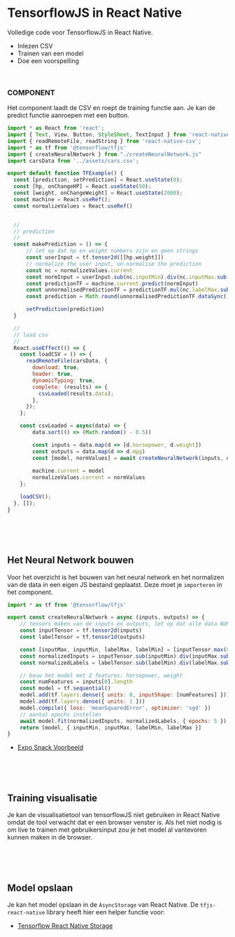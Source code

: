 # TensorflowJS in React Native

Volledige code voor TensorflowJS in React Native.

- Inlezen CSV
- Trainen van een model
- Doe een voorspelling

<br>

### COMPONENT

Het component laadt de CSV en roept de training functie aan. Je kan de predict functie aanroepen met een button.

```js
import * as React from 'react';
import { Text, View, Button, StyleSheet, TextInput } from 'react-native';
import { readRemoteFile, readString } from 'react-native-csv';
import * as tf from '@tensorflow/tfjs'
import { createNeuralNetwork } from "./createNeuralNetwork.js"
import carsData from '../assets/cars.csv';

export default function TFExample() {
  const [prediction, setPrediction] = React.useState(0);
  const [hp, onChangeHP] = React.useState(50);
  const [weight, onChangeWeight] = React.useState(2000);
  const machine = React.useRef();
  const normalizeValues = React.useRef()


  //
  // prediction
  //
  const makePrediction = () => {
      // let op dat hp en weight numbers zijn en geen strings
      const userInput = tf.tensor2d([[hp,weight]])
      // normalize the user input, un-normalise the prediction
      const nc = normalizeValues.current
      const normInput = userInput.sub(nc.inputMin).div(nc.inputMax.sub(nc.inputMin))
      const predictionTF = machine.current.predict(normInput)
      const unnormalisedPredictionTF = predictionTF.mul(nc.labelMax.sub(nc.labelMin)).add(nc.labelMin)
      const prediction = Math.round(unnormalisedPredictionTF.dataSync()[0])

      setPrediction(prediction)
  }

  //
  // load csv
  //
  React.useEffect(() => {
    const loadCSV = () => {
      readRemoteFile(carsData, {
        download: true,
        header: true,
        dynamicTyping: true,
        complete: (results) => {
          csvLoaded(results.data);
        },
      });
    };

    const csvLoaded = async(data) => {
        data.sort(() => (Math.random() - 0.5))

        const inputs = data.map(d => [d.horsepower, d.weight])
        const outputs = data.map(d => d.mpg)
        const [model, normValues] = await createNeuralNetwork(inputs, outputs)
        
        machine.current = model
        normalizeValues.current = normValues
    };

    loadCSV();
  }, []);
}
```



<Br><Br><Br>



## Het Neural Network bouwen

Voor het overzicht is het bouwen van het neural network en het normalizen van de data in een eigen JS bestand geplaatst. Deze moet je `importeren` in het component. 


```js
import * as tf from '@tensorflow/tfjs'

export const createNeuralNetwork = async (inputs, outputs) => {
    // tensors maken van de inputs en outputs, let op dat alle data NUMBERS zijn!
    const inputTensor = tf.tensor2d(inputs)
    const labelTensor = tf.tensor1d(outputs)

    const [inputMax, inputMin, labelMax, labelMin] = [inputTensor.max(0,false), inputTensor.min(0,false), labelTensor.max(), labelTensor.min()]
    const normalizedInputs = inputTensor.sub(inputMin).div(inputMax.sub(inputMin))
    const normalizedLabels = labelTensor.sub(labelMin).div(labelMax.sub(labelMin))

    // bouw het model met 2 features: horsepower, weight
    const numFeatures = inputs[0].length
    const model = tf.sequential()
    model.add(tf.layers.dense({ units: 8, inputShape: [numFeatures] }))
    model.add(tf.layers.dense({ units: 1 }))
    model.compile({ loss: 'meanSquaredError', optimizer: 'sgd' })
    // aantal epochs instellen
    await model.fit(normalizedInputs, normalizedLabels, { epochs: 5 })
    return [model, { inputMin, inputMax, labelMin, labelMax }]    
}
```


- [Expo Snack Voorbeeld](https://snack.expo.dev/@eerk/tensorflow-neural-network)

<br><br><br>

## Training visualisatie

Je kan de visualisatietool van tensorflowJS niet gebruiken in React Native omdat de tool verwacht dat er een browser venster is. Als het niet nodig is om live te trainen met gebruikersinput zou je het model al vantevoren kunnen maken in de browser.

<br><br><br>

## Model opslaan

Je kan het model opslaan in de `AsyncStorage` van React Native. De `tfjs-react-native` library heeft hier een helper functie voor:

- [Tensorflow React Native Storage](https://js.tensorflow.org/api_react_native/0.6.0/#asyncStorageIO)